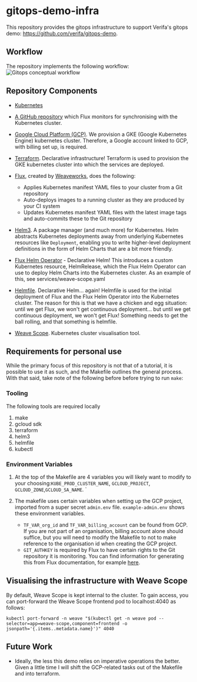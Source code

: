 # gitops-demo-infra
This repository provides the gitops infrastructure to support Verifa's gitops demo: https://github.com/verifa/gitops-demo.

## Workflow

The repository implements the following workflow: 
![Gitops conceptual workflow](https://github.com/verifa/gitops-demo-infra/raw/master/docs/_files/contact-forum-infra-workflow.png)

## Repository Components

* [Kubernetes](https://kubernetes.io/) 

* [A GitHub repository](https://github.com/) which Flux monitors for synchronising with the Kubernetes cluster.

* [Google Cloud Platform (GCP)](https://console.cloud.google.com/getting-started). We provision a GKE (Google Kubernetes Engine) kubernetes cluster. Therefore, a Google account linked to GCP, with billing set up, is required.

* [Terraform](https://www.terraform.io). Declarative infrastructure! Terraform is used to provision the GKE kubernetes cluster into which the services are deployed.

* [Flux](https://github.com/fluxcd), created by [Weaveworks](https://www.weave.works), does the following:
    * Applies Kubernetes manifest YAML files to your cluster from a Git repository
    * Auto-deploys images to a running cluster as they are produced by your CI system 
    * Updates Kubernetes manifest YAML files with the latest image tags and auto-commits these to the Git repository

* [Helm3](https://helm.sh). A package manager (and much more) for Kubernetes. Helm abstracts Kubernetes deployments away from underlying Kubernetes resources like `Deployment`, enabling you to write higher-level deployment definitions in the form of Helm Charts that are a bit more friendly.

* [Flux Helm Operator](https://github.com/fluxcd/helm-operator) - Declarative Helm! This introduces a custom Kubernetes resource, HelmRelease, which the Flux Helm Operator can use to deploy Helm Charts into the Kubernetes cluster. As an example of this, see services/weave-scope.yaml

* [Helmfile](https://github.com/roboll/helmfile). Declarative Helm... again! Helmfile is used for the initial deployment of Flux and the Flux Helm Operator into the Kubernetes cluster. The reason for this is that we have a chicken and egg situation: until we get Flux, we won't get continuous deployment... but until we get continuous deployment, we won't get Flux! Something needs to get the ball rolling, and that something is helmfile.

* [Weave Scope](https://www.weave.works/oss/scope/). Kubernetes cluster visualisation tool. 

## Requirements for personal use

While the primary focus of this repository is not that of a tutorial, it is possible to use it as such, and the Makefile outlines the general process. With that said, take note of the following before before trying to run `make`:

### Tooling

The following tools are required locally

1. make
2. gcloud sdk
3. terraform
4. helm3
5. helmfile
6. kubectl

### Environment Variables

1. At the top of the Makefile are 4 variables you will likely want to modify to your choosing:`KUBE_PROD_CLUSTER_NAME`, `GCLOUD_PROJECT`, `GCLOUD_ZONE`,`GCLOUD_SA_NAME`.
`

2. The makefile uses certain variables when setting up the GCP project, imported from a super secret `admin.env` file. `example-admin.env` shows these environment variables. 
    * `TF_VAR_org_id` and `TF_VAR_billing_account` can be found from GCP. If you are not part of an organisation, billing account alone should suffice, but you will need to modify the Makefile to not to make reference to the organisation id when creating the GCP project.
    * `GIT_AUTHKEY` is required by Flux to have certain rights to the Git repository it is monitoring. You can find information for generating this from Flux documentation, for example [here](https://github.com/fluxcd/flux/tree/master/chart/flux).
## Visualising the infrastructure with Weave Scope

By default, Weave Scope is kept internal to the cluster. To gain access, you can port-forward the Weave Scope frontend pod to localhost:4040 as follows: 

`
kubectl port-forward -n weave "$(kubectl get -n weave pod --selector=app=weave-scope,component=frontend -o jsonpath='{.items..metadata.name}')" 4040
`

## Future Work

* Ideally, the less this demo relies on imperative operations the better. Given a little time I will shift the GCP-related tasks out of the Makefile and into terraform.
